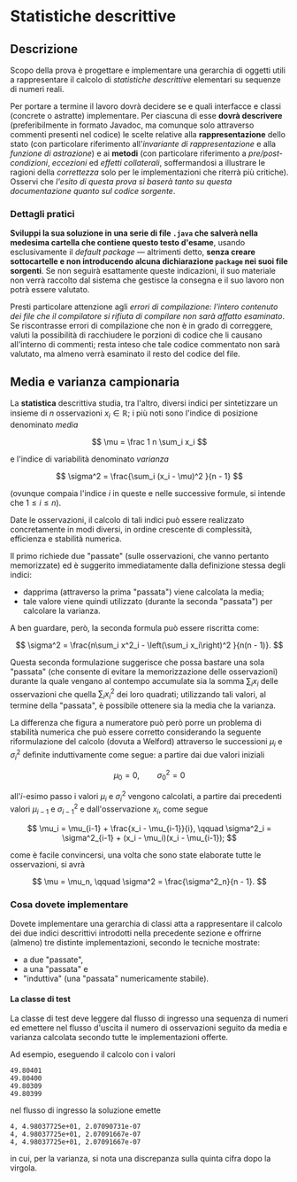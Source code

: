 # Statistiche descrittive

## Descrizione

Scopo della prova è progettare e implementare una gerarchia di oggetti utili a
rappresentare il calcolo di *statistiche descrittive* elementari su sequenze di
numeri reali.

Per portare a termine il lavoro dovrà decidere se e quali interfacce e classi
(concrete o astratte) implementare. Per ciascuna di esse **dovrà descrivere**
(preferibilmente in formato Javadoc, ma comunque solo attraverso commenti
presenti nel codice) le scelte relative alla **rappresentazione** dello stato
(con particolare riferimento all'*invariante di rappresentazione* e alla
*funzione di astrazione*) e ai **metodi** (con particolare riferimento a
*pre/post-condizioni*, *eccezioni* ed *effetti collaterali*, soffermandosi a
illustrare le ragioni della *correttezza* solo per le implementazioni che
riterrà più critiche). Osservi che *l'esito di questa prova si baserà tanto su
questa documentazione quanto sul codice sorgente*.

### Dettagli pratici

**Sviluppi la sua soluzione in una serie di file `.java` che salverà nella
medesima cartella che contiene questo testo d'esame**, usando esclusivamente il
*default package* — altrimenti detto, **senza creare sottocartelle e non
introducendo alcuna dichiarazione `package` nei suoi file sorgenti**. Se non
seguirà esattamente queste indicazioni, il suo materiale non verrà raccolto dal
sistema che gestisce la consegna e il suo lavoro non potrà essere valutato.

Presti particolare attenzione agli *errori di compilazione: l'intero contenuto
dei file che il compilatore si rifiuta di compilare non sarà affatto esaminato*.
Se riscontrasse errori di compilazione che non è in grado di correggere, valuti
la possibilità di racchiudere le porzioni di codice che li causano all'interno
di commenti; resta inteso che tale codice commentato non sarà valutato, ma
almeno verrà esaminato il resto del codice del file.

## Media e varianza campionaria

La **statistica** descrittiva studia, tra l'altro, diversi indici per
sintetizzare un insieme di $n$ osservazioni $x_i\in \mathbb{R}$; i più noti sono
l'indice di posizione denominato *media*

$$
\mu = \frac 1 n \sum_i x_i
$$

e l'indice di variabilità denominato *varianza*

$$
\sigma^2 = \frac{\sum_i (x_i - \mu)^2 }{n - 1}
$$

(ovunque compaia l'indice $i$ in queste e nelle successive formule, si intende
che $1 \leq i \leq n$).

Date le osservazioni, il calcolo di tali indici può essere realizzato
concretamente in modi diversi, in ordine crescente di complessità, efficienza e
stabilità numerica.

Il primo richiede due "passate" (sulle osservazioni, che vanno pertanto
memorizzate) ed è suggerito immediatamente dalla definizione stessa degli
indici:

* dapprima (attraverso la prima "passata") viene calcolata la media;
* tale valore viene quindi utilizzato (durante la seconda "passata") per
  calcolare la varianza.

A ben guardare, però, la seconda formula può essere riscritta come:

$$
\sigma^2 = \frac{n\sum_i x^2_i - \left(\sum_i x_i\right)^2 }{n(n - 1)}.
$$

Questa seconda formulazione suggerisce che possa bastare una sola "passata" (che
consente di evitare la memorizzazione delle osservazioni) durante la quale
vengano al contempo accumulate sia la somma $\sum_i x_i$ delle osservazioni che
quella $\sum_i x^2_i$ dei loro quadrati; utilizzando tali valori, al termine
della "passata", è possibile ottenere sia la media che la varianza.

La differenza che figura a numeratore può però porre un problema di stabilità
numerica che può essere corretto considerando la seguente riformulazione del
calcolo (dovuta a Welford) attraverso le successioni $\mu_i$ e $\sigma^2_i$
definite induttivamente come segue: a partire dai due valori iniziali

$$
\mu_0 = 0,
\qquad
\sigma^2_0 = 0
$$

all'$i$-esimo passo i valori $\mu_i$ e $\sigma^2_i$ vengono calcolati, a partire
dai precedenti valori $\mu_{i-1}$ e $\sigma^2_{i-1}$ e dall'osservazione $x_i$,
come segue

$$
\mu_i = \mu_{i-1} + \frac{x_i - \mu_{i-1}}{i},
\qquad
\sigma^2_i = \sigma^2_{i-1} + (x_i - \mu_i)(x_i - \mu_{i-1});
$$

come è facile convincersi, una volta che sono state elaborate tutte le
osservazioni, si avrà

$$
\mu = \mu_n,
\qquad
\sigma^2 = \frac{\sigma^2_n}{n - 1}.
$$

### Cosa dovete implementare

Dovete implementare una gerarchia di classi atta a rappresentare il calcolo dei
due indici descrittivi introdotti nella precedente sezione e offrirne (almeno)
tre distinte implementazioni, secondo le tecniche mostrate: 

* a due "passate",
* a una "passata" e
* "induttiva" (una "passata" numericamente stabile).

#### La classe di test

La classe di test deve leggere dal flusso di ingresso una sequenza di numeri ed
emettere nel flusso d'uscita il numero di osservazioni seguito da media e
varianza calcolata secondo tutte le implementazioni offerte.

Ad esempio, eseguendo il calcolo con i valori

    49.80401
    49.80400
    49.80309
    49.80399

nel flusso di ingresso la soluzione emette

    4, 4.98037725e+01, 2.07090731e-07
    4, 4.98037725e+01, 2.07091667e-07
    4, 4.98037725e+01, 2.07091667e-07

in cui, per la varianza, si nota una discrepanza sulla quinta cifra dopo la
virgola.